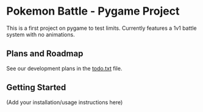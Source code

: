 # Pokemon Battle - Pygame Project

This is a first project on pygame to test limits. Currently features a 1v1 battle system with no animations.

## Plans and Roadmap

See our development plans in the [todo.txt](todo.txt) file.

## Getting Started

(Add your installation/usage instructions here)
